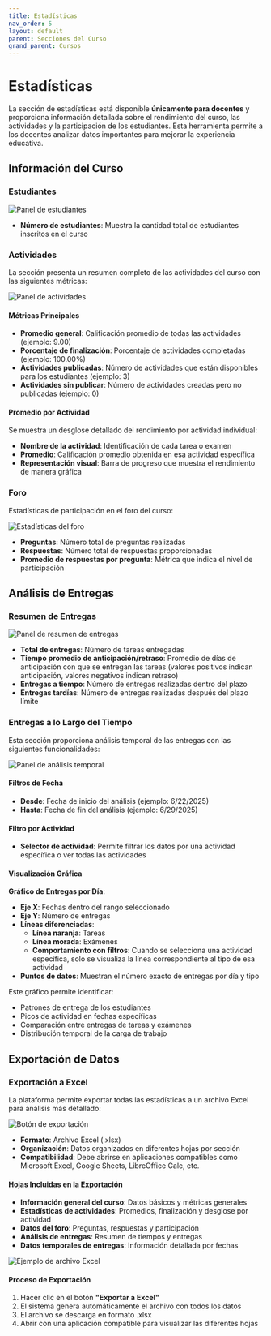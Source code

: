 ```yaml
---
title: Estadísticas
nav_order: 5
layout: default
parent: Secciones del Curso
grand_parent: Cursos
---
```


# Estadísticas

La sección de estadísticas está disponible **únicamente para docentes** y proporciona información detallada sobre el rendimiento del curso, las actividades y la participación de los estudiantes. Esta herramienta permite a los docentes analizar datos importantes para mejorar la experiencia educativa.

## Información del Curso

### Estudiantes

![Panel de estudiantes]({{site.baseurl}}/assets/user/courses/statistics/students_panel.png)

- **Número de estudiantes**: Muestra la cantidad total de estudiantes inscritos en el curso

### Actividades

La sección presenta un resumen completo de las actividades del curso con las siguientes métricas:

![Panel de actividades]({{site.baseurl}}/assets/user/courses/statistics/activities_panel.png)

#### Métricas Principales

- **Promedio general**: Calificación promedio de todas las actividades (ejemplo: 9.00)
- **Porcentaje de finalización**: Porcentaje de actividades completadas (ejemplo: 100.00%)
- **Actividades publicadas**: Número de actividades que están disponibles para los estudiantes (ejemplo: 3)
- **Actividades sin publicar**: Número de actividades creadas pero no publicadas (ejemplo: 0)

#### Promedio por Actividad

Se muestra un desglose detallado del rendimiento por actividad individual:

- **Nombre de la actividad**: Identificación de cada tarea o examen
- **Promedio**: Calificación promedio obtenida en esa actividad específica
- **Representación visual**: Barra de progreso que muestra el rendimiento de manera gráfica

### Foro

Estadísticas de participación en el foro del curso:

![Estadísticas del foro]({{site.baseurl}}/assets/user/courses/statistics/forum_panel.png)

- **Preguntas**: Número total de preguntas realizadas
- **Respuestas**: Número total de respuestas proporcionadas
- **Promedio de respuestas por pregunta**: Métrica que indica el nivel de participación

## Análisis de Entregas

### Resumen de Entregas

![Panel de resumen de entregas]({{site.baseurl}}/assets/user/courses/statistics/submissions_panel.png)

- **Total de entregas**: Número de tareas entregadas
- **Tiempo promedio de anticipación/retraso**: Promedio de días de anticipación con que se entregan las tareas (valores positivos indican anticipación, valores negativos indican retraso)
- **Entregas a tiempo**: Número de entregas realizadas dentro del plazo
- **Entregas tardías**: Número de entregas realizadas después del plazo límite

### Entregas a lo Largo del Tiempo

Esta sección proporciona análisis temporal de las entregas con las siguientes funcionalidades:

![Panel de análisis temporal]({{site.baseurl}}/assets/user/courses/statistics/submission_temporal_analysis.png)

#### Filtros de Fecha

- **Desde**: Fecha de inicio del análisis (ejemplo: 6/22/2025)
- **Hasta**: Fecha de fin del análisis (ejemplo: 6/29/2025)

#### Filtro por Actividad

- **Selector de actividad**: Permite filtrar los datos por una actividad específica o ver todas las actividades

#### Visualización Gráfica

**Gráfico de Entregas por Día**:

- **Eje X**: Fechas dentro del rango seleccionado
- **Eje Y**: Número de entregas
- **Líneas diferenciadas**:
  - **Línea naranja**: Tareas
  - **Línea morada**: Exámenes
  - **Comportamiento con filtros**: Cuando se selecciona una actividad específica, solo se visualiza la línea correspondiente al tipo de esa actividad
- **Puntos de datos**: Muestran el número exacto de entregas por día y tipo

Este gráfico permite identificar:

- Patrones de entrega de los estudiantes
- Picos de actividad en fechas específicas
- Comparación entre entregas de tareas y exámenes
- Distribución temporal de la carga de trabajo

## Exportación de Datos

### Exportación a Excel

La plataforma permite exportar todas las estadísticas a un archivo Excel para análisis más detallado:

![Botón de exportación]({{site.baseurl}}/assets/user/courses/statistics/export_button.png)

- **Formato**: Archivo Excel (.xlsx)
- **Organización**: Datos organizados en diferentes hojas por sección
- **Compatibilidad**: Debe abrirse en aplicaciones compatibles como Microsoft Excel, Google Sheets, LibreOffice Calc, etc.

#### Hojas Incluidas en la Exportación

- **Información general del curso**: Datos básicos y métricas generales
- **Estadísticas de actividades**: Promedios, finalización y desglose por actividad
- **Datos del foro**: Preguntas, respuestas y participación
- **Análisis de entregas**: Resumen de tiempos y entregas
- **Datos temporales de entregas**: Información detallada por fechas

![Ejemplo de archivo Excel]({{site.baseurl}}/assets/user/courses/statistics/excel_example.png)

#### Proceso de Exportación

1. Hacer clic en el botón **"Exportar a Excel"**
2. El sistema genera automáticamente el archivo con todos los datos
3. El archivo se descarga en formato .xlsx
4. Abrir con una aplicación compatible para visualizar las diferentes hojas
